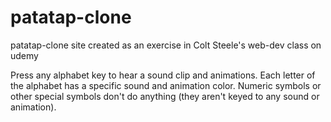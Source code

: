 # patatap-clone
patatap-clone site created as an exercise in Colt Steele's web-dev class on udemy

Press any alphabet key to hear a sound clip and animations. Each letter of the alphabet has a specific sound and animation color. 
Numeric symbols or other special symbols don't do anything (they aren't keyed to any sound or animation). 
